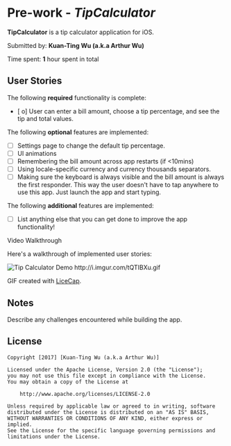 # Pre-work - *TipCalculator*

**TipCalculator** is a tip calculator application for iOS.

Submitted by: **Kuan-Ting Wu (a.k.a Arthur Wu)**

Time spent: **1** hour spent in total

## User Stories

The following **required** functionality is complete:

* [ o] User can enter a bill amount, choose a tip percentage, and see the tip and total values.

The following **optional** features are implemented:
* [ ] Settings page to change the default tip percentage.
* [ ] UI animations
* [ ] Remembering the bill amount across app restarts (if <10mins)
* [ ] Using locale-specific currency and currency thousands separators.
* [ ] Making sure the keyboard is always visible and the bill amount is always the first responder. This way the user doesn't have to tap anywhere to use this app. Just launch the app and start typing.

The following **additional** features are implemented:

- [ ] List anything else that you can get done to improve the app functionality!

 Video Walkthrough 

Here's a walkthrough of implemented user stories:

<img src='http://i.imgur.com/tQTIBXu.gif' title='Tip Calculator Demo' width='' alt='Tip Calculator Demo' />
http://i.imgur.com/tQTIBXu.gif



GIF created with [LiceCap](http://www.cockos.com/licecap/).

## Notes

Describe any challenges encountered while building the app.


## License

    Copyright [2017] [Kuan-Ting Wu (a.k.a Arthur Wu)]

    Licensed under the Apache License, Version 2.0 (the "License");
    you may not use this file except in compliance with the License.
    You may obtain a copy of the License at

        http://www.apache.org/licenses/LICENSE-2.0

    Unless required by applicable law or agreed to in writing, software
    distributed under the License is distributed on an "AS IS" BASIS,
    WITHOUT WARRANTIES OR CONDITIONS OF ANY KIND, either express or implied.
    See the License for the specific language governing permissions and
    limitations under the License.
